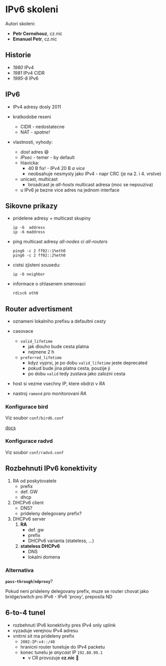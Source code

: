 # IPv6 skoleni

Autori skoleni:
- **Petr Cernohouz**, cz.nic
- **Emanuel Petr**, cz.nic

## Historie

- *1980* IPv4
- *1981* IPv4 CIDR
- *1995-8* IPv6

## IPv6

- IPv4 adresy dosly 2011
- kratkodobe reseni
    - CIDR - nedostatecne
    - NAT - *spatne!*

- vlastnosti, vyhody:
    - *dost* adres :smile:
    - *IPsec* - temer - by default
    - hlavicka:
        - 40 B fix! - IPv4 20 B *a vice*
        - neobsahuje nesmysly jako IPv4 - napr CRC (je na 2. i 4. vrstve)
    - unicast, multicast
        - broadcast je *all-hosts* multicast adresa (moc se nepouziva)
    - u IPv6 je bezne vice adres na jednom interface

## Sikovne prikazy

- pridelene adresy + multicast skupiny
    ```
    ip -6  address
    ip -6 maddress
    ```

- ping multicast adresy *all-nodes* ci *all-routers*
    ```
    ping6 -c 2 ff02::1%eth0
    ping6 -c 2 ff02::2%eth0
    ```

- cistsi zjisteni sousedu:
    ```
    ip -6 neighbor
    ```

- informace o ohlasenem smerovaci
    ```
    rdisc6 eth0
    ```

## Router advertisment

- oznameni lokalniho prefixu a defaultni cesty
- casovace
    - `valid_lifetime`
        - jak dlouho bude cesta platna
        - nejmene 2 h
    - `preferred_lifetime`
        - kdyz vyprsi, je po dobu `valid_lifetime` jeste deprecated
        - pokud bude jina platna cesta, pouzije ji
        - po dobu `valid` tedy zustava jako zalozni cesta
- host si vezme vsechny IP, ktere obdrzi v *RA*

- nastroj `ramond` pro monitorovani *RA*

### Konfigurace bird

Viz soubor `conf/bird6.conf`

[docs](http://bird.network.cz/?get_doc&f=bird-6.html#ss6.9)

### Konfigurace radvd

Viz soubor `conf/radvd.conf`

## Rozbehnuti IPv6 konektivity

1. RA od poskytovatele
    - prefix
    - def. GW
    - dhcp
1. DHCPv6 client
    - DNS?
    - prideleny delegovany prefix?
1. DHCPv6 server
    1. **RA**
        - def. gw
        - prefix
        - DHCPv6 varianta (stateless, ...)
    1. **stateless DHCPv6**
        - DNS
        - lokalni domena

### Alternativa

**`pass-through`**/**`ndproxy`**?

Pokud neni prideleny delegovany prefix, muze se router chovat
jako bridge/switch pro IPv6 - IPv6 'proxy', preposila ND

## 6-to-4 tunel

- rozbehnuti IPv6 konektivity pres IPv4 only uplink
- vyzaduje verejnou IPv4 adresu
- vnitrni sit ma prideleny prefix
    - `2002:IP:v4::/48`
    - hranicni router tuneluje do IPv4 packetu
    - konec tunelu je *anycast* IP `192.88.99.1`
        - v CR provozuje **cz.nic** :tada:
